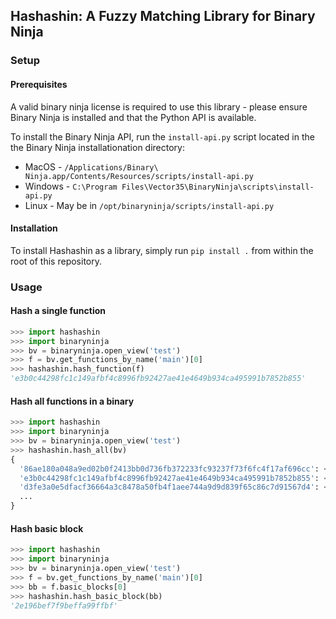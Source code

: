 ## Hashashin: A Fuzzy Matching Library for Binary Ninja

### Setup
#### Prerequisites
A valid binary ninja license is required to use this library - please ensure Binary Ninja is installed and that the Python
API is available.

To install the Binary Ninja API, run the `install-api.py` script located in the the Binary Ninja installationation
directory:
- MacOS - `/Applications/Binary\ Ninja.app/Contents/Resources/scripts/install-api.py`
- Windows - `C:\Program Files\Vector35\BinaryNinja\scripts\install-api.py`
- Linux - May be in `/opt/binaryninja/scripts/install-api.py`

#### Installation
To install Hashashin as a library, simply run `pip install .` from within the root of this repository.


### Usage

#### Hash a single function  

```python
>>> import hashashin
>>> import binaryninja
>>> bv = binaryninja.open_view('test')
>>> f = bv.get_functions_by_name('main')[0]
>>> hashashin.hash_function(f)
'e3b0c44298fc1c149afbf4c8996fb92427ae41e4649b934ca495991b7852b855'
```
#### Hash all functions in a binary
```python
>>> import hashashin
>>> import binaryninja
>>> bv = binaryninja.open_view('test')
>>> hashashin.hash_all(bv)
{
  '86ae180a048a9ed02b0f2413bb0d736fb372233fc93237f73f6fc4f17af696cc': <func: x86_64@0x630>, 
  'e3b0c44298fc1c149afbf4c8996fb92427ae41e4649b934ca495991b7852b855': <func: x86_64@0x974>, 
  'd3fe3a0e5dfacf36664a3c8478a50fb4f1aee744a9d9d839f65c86c7d91567d4': <func: x86_64@0x666>, 
  ...
}
```

#### Hash basic block
```python
>>> import hashashin
>>> import binaryninja
>>> bv = binaryninja.open_view('test')
>>> f = bv.get_functions_by_name('main')[0]
>>> bb = f.basic_blocks[0]
>>> hashashin.hash_basic_block(bb)
'2e196bef7f9beffa99ffbf'
```
